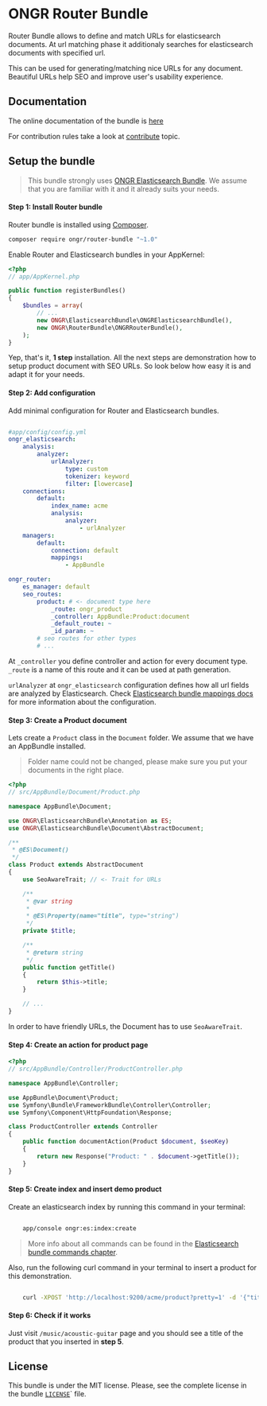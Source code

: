 # ONGR Router Bundle

Router Bundle allows to define and match URLs for elasticsearch documents.
At url matching phase it additionaly searches for elasticsearch documents with specified url.

This can be used for generating/matching nice URLs for any document.
Beautiful URLs help SEO and improve user's usability experience.


## Documentation

The online documentation of the bundle is [here](Resources/doc/index.md)

For contribution rules take a look at [contribute](Resources/doc/contribute.md) topic.


## Setup the bundle

> This bundle strongly uses [ONGR Elasticsearch Bundle](https://github.com/ongr-io/ElasticsearchBundle).
> We assume that you are familiar with it and it already suits your needs.

#### Step 1: Install Router bundle

Router bundle is installed using [Composer](https://getcomposer.org).

```bash
composer require ongr/router-bundle "~1.0"

```

Enable Router and Elasticsearch bundles in your AppKernel:

```php
<?php
// app/AppKernel.php

public function registerBundles()
{
    $bundles = array(
        // ...
        new ONGR\ElasticsearchBundle\ONGRElasticsearchBundle(),
    	new ONGR\RouterBundle\ONGRRouterBundle(),
    );
}

```

Yep, that's it, **1 step** installation. All the next steps are demonstration how to setup product document with SEO URLs. So look below how easy it is and adapt it for your needs.


#### Step 2: Add configuration

Add minimal configuration for Router and Elasticsearch bundles.

```yaml

#app/config/config.yml
ongr_elasticsearch:
    analysis:
        analyzer:
            urlAnalyzer:
                type: custom
                tokenizer: keyword
                filter: [lowercase]
    connections:
        default:
            index_name: acme
            analysis:
                analyzer:
                    - urlAnalyzer
    managers:
        default:
            connection: default
            mappings:
                - AppBundle

ongr_router:
    es_manager: default
    seo_routes:
        product: # <- document type here
            _route: ongr_product
            _controller: AppBundle:Product:document
            _default_route: ~
            _id_param: ~
        # seo routes for other types
        # ...

```

At `_controller` you define controller and action for every document type.
`_route` is a name of this route and it can be used at path generation.

`urlAnalyzer` at `ongr_elasticsearch` configuration defines how all url fields are analyzed by Elasticsearch.
Check [Elasticsearch bundle mappings docs](https://github.com/ongr-io/ElasticsearchBundle/blob/master/Resources/doc/mapping.md) for more information about the configuration.


#### Step 3: Create a Product document

Lets create a `Product` class in the `Document` folder. We assume that we have an AppBundle installed.
> Folder name could not be changed, please make sure you put your documents in the right place.

```php
<?php
// src/AppBundle/Document/Product.php

namespace AppBundle\Document;

use ONGR\ElasticsearchBundle\Annotation as ES;
use ONGR\ElasticsearchBundle\Document\AbstractDocument;

/**
 * @ES\Document()
 */
class Product extends AbstractDocument
{
    use SeoAwareTrait; // <- Trait for URLs

    /**
     * @var string
     *
     * @ES\Property(name="title", type="string")
     */
    private $title;

    /**
     * @return string
     */
    public function getTitle()
    {
        return $this->title;
    }

    // ...
}

```

In order to have friendly URLs, the Document has to use `SeoAwareTrait`.


#### Step 4: Create an action for product page

```php
<?php
// src/AppBundle/Controller/ProductController.php

namespace AppBundle\Controller;

use AppBundle\Document\Product;
use Symfony\Bundle\FrameworkBundle\Controller\Controller;
use Symfony\Component\HttpFoundation\Response;

class ProductController extends Controller
{
    public function documentAction(Product $document, $seoKey)
    {
        return new Response("Product: " . $document->getTitle());
    }
}
```

#### Step 5: Create index and insert demo product

Create an elasticsearch index by running this command in your terminal:

```bash

    app/console ongr:es:index:create

```

> More info about all commands can be found in the [Elasticsearch bundle commands chapter](https://github.com/ongr-io/ElasticsearchBundle/blob/master/Resources/doc/commands.md).

Also, run the following curl command in your terminal to insert a product for this demonstration.

```bash

    curl -XPOST 'http://localhost:9200/acme/product?pretty=1' -d '{"title":"Acoustic Guitar","urls":[{"url":"music/acoustic-guitar/"}],"expired_urls":[]}'
```

#### Step 6: Check if it works

Just visit `/music/acoustic-guitar` page and you should see a title of the product that you inserted in **step 5**.

## License

This bundle is under the MIT license. Please, see the complete license
in the bundle [`LICENSE`](LICENSE)` file.
